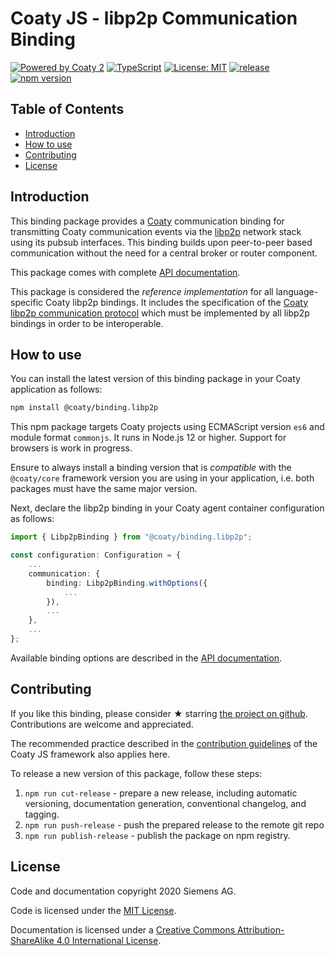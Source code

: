 # Coaty JS - libp2p Communication Binding

[![Powered by Coaty 2](https://img.shields.io/badge/Powered%20by-Coaty%202-FF8C00.svg)](https://coaty.io)
[![TypeScript](https://img.shields.io/badge/Source%20code-TypeScript-007ACC.svg)](http://www.typescriptlang.org/)
[![License: MIT](https://img.shields.io/badge/License-MIT-blue.svg)](https://opensource.org/licenses/MIT)
[![release](https://img.shields.io/badge/release-Conventional%20Commits-yellow.svg)](https://conventionalcommits.org/)
[![npm version](https://badge.fury.io/js/%40coaty%2Fbinding.libp2p.svg)](https://www.npmjs.com/package/@coaty/binding.libp2p)

## Table of Contents

* [Introduction](#introduction)
* [How to use](#how-to-use)
* [Contributing](#contributing)
* [License](#license)

## Introduction

This binding package provides a [Coaty](https://coaty.io) communication binding
for transmitting Coaty communication events via the [libp2p](https://libp2p.io/)
network stack using its pubsub interfaces. This binding builds upon peer-to-peer
based communication without the need for a central broker or router component.

This package comes with complete [API
documentation](https://coatyio.github.io/binding.libp2p.js/api/index.html).

This package is considered the *reference implementation* for all
language-specific Coaty libp2p bindings. It includes the specification of the
[Coaty libp2p communication
protocol](https://coatyio.github.io/binding.libp2p.js/man/communication-protocol/)
which must be implemented by all libp2p bindings in order to be interoperable.

## How to use

You can install the latest version of this binding package in your Coaty
application as follows:

```sh
npm install @coaty/binding.libp2p
```

This npm package targets Coaty projects using ECMAScript version `es6` and
module format `commonjs`. It runs in Node.js 12 or higher. Support for browsers
is work in progress.

Ensure to always install a binding version that is *compatible* with the
`@coaty/core` framework version you are using in your application, i.e. both
packages must have the same major version.

Next, declare the libp2p binding in your Coaty agent container configuration as
follows:

```ts
import { Libp2pBinding } from "@coaty/binding.libp2p";

const configuration: Configuration = {
    ...
    communication: {
        binding: Libp2pBinding.withOptions({
            ...
        }),
        ...
    },
    ...
};
```

Available binding options are described in the [API
documentation](https://coatyio.github.io/binding.libp2p.js/api/interfaces/libp2pbindingoptions.html).

## Contributing

If you like this binding, please consider &#x2605; starring [the project on
github](https://github.com/coatyio/binding.libp2p.js). Contributions are welcome
and appreciated.

The recommended practice described in the [contribution
guidelines](https://github.com/coatyio/coaty-js/blob/master/CONTRIBUTING.md) of
the Coaty JS framework also applies here.

To release a new version of this package, follow these steps:

1. `npm run cut-release` - prepare a new release, including automatic
   versioning, documentation generation, conventional changelog, and tagging.
2. `npm run push-release` - push the prepared release to the remote git repo
3. `npm run publish-release` - publish the package on npm registry.

## License

Code and documentation copyright 2020 Siemens AG.

Code is licensed under the [MIT License](https://opensource.org/licenses/MIT).

Documentation is licensed under a
[Creative Commons Attribution-ShareAlike 4.0 International License](http://creativecommons.org/licenses/by-sa/4.0/).
